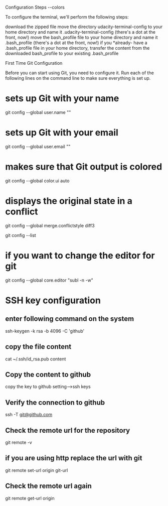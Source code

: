 Configuration Steps --colors

To configure the terminal, we'll perform the following steps:

download the zipped file
move the directory udacity-terminal-config to your home directory and name it .udacity-terminal-config (there's a dot at the front, now!)
move the bash_profile file to your home directory and name it .bash_profile (there's a dot at the front, now!)
if you *already- have a .bash_profile file in your home directory, transfer the content from the downloaded bash_profile to your existing .bash_profile




First Time Git Configuration

Before you can start using Git, you need to configure it. Run each of the following lines on the command line to make sure everything is set up.

# sets up Git with your name
git config --global user.name "<Your-Full-Name>"

# sets up Git with your email
git config --global user.email "<your-email-address>"

# makes sure that Git output is colored
git config --global color.ui auto

# displays the original state in a conflict
git config --global merge.conflictstyle diff3

git config --list

# if you want to change the editor for git
git config --global core.editor "subl -n -w"



# SSH key configuration

## enter following command on the system
ssh-keygen -k rsa -b 4096 -C 'github'
## copy the file content
cat ~/.ssh/id_rsa.pub content 
## Copy the content to github
copy the key to github setting-->ssh keys
## Verify the connection to github
ssh -T git@github.com
## Check the remote url for the repository
git remote -v
## if you are using http replace the url with git
git remote set-url origin git-url
## Check the remote url again
git remote get-url origin

